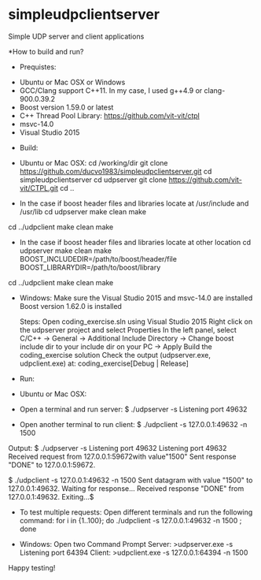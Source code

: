# simpleudpclientserver
Simple UDP server and client applications

*How to build and run?
- Prequistes:
+ Ubuntu or Mac OSX or Windows
+ GCC/Clang support C++11. In my case, I used g++4.9 or clang-900.0.39.2
+ Boost version 1.59.0 or latest 
+ C++ Thread Pool Library: https://github.com/vit-vit/ctpl
+ msvc-14.0
+ Visual Studio 2015

- Build:
+ Ubuntu or Mac OSX:
cd /working/dir
git clone https://github.com/ducvo1983/simpleudpclientserver.git
cd simpleudpclientserver
cd udpserver
git clone https://github.com/vit-vit/CTPL.git
cd ..

+ In the case if boost header files and libraries locate at /usr/include and /usr/lib 
cd udpserver
make clean
make

cd ../udpclient
make clean
make

+ In the case if boost header files and libraries locate at other location
cd udpserver
make clean
make BOOST_INCLUDEDIR=/path/to/boost/header/file BOOST_LIBRARYDIR=/path/to/boost/library

cd ../udpclient
make clean
make

+ Windows:
  Make sure the Visual Studio 2015 and msvc-14.0 are installed
  Boost version 1.62.0 is installed
  
  Steps:
	Open coding_exercise.sln using Visual Studio 2015
	Right click on the udpserver project and select Properties
	In the left panel, select C/C++ -> General -> Additional Include Directory -> Change boost include dir to your include dir on your PC -> Apply
        Build the coding_exercise solution
        Check the output (udpserver.exe, udpclient.exe) at: coding_exercise\[Debug | Release]

- Run:
* Ubuntu or Mac OSX:
+ Open a terminal and run server:
$ ./udpserver -s
Listening port 49632

+ Open another terminal to run client:
$ ./udpclient -s 127.0.0.1:49632 -n 1500

Output:
$ ./udpserver -s
Listening port 49632
Listening port 49632
Received request from 127.0.0.1:59672with value"1500"
Sent response "DONE" to 127.0.0.1:59672.

$ ./udpclient -s 127.0.0.1:49632 -n 1500
Sent datagram with value "1500" to 127.0.0.1:49632. Waiting for response...
Received response  "DONE" from 127.0.0.1:49632.
Exiting...$

+ To test multiple requests:
Open different terminals and run the following command:
for i in {1..100}; do ./udpclient -s 127.0.0.1:49632 -n 1500 ; done

* Windows:
Open two Command Prompt 
	Server:
		>udpserver.exe -s
		Listening port 64394
	Client:
		>udpclient.exe -s 127.0.0.1:64394 -n 1500

Happy testing!
